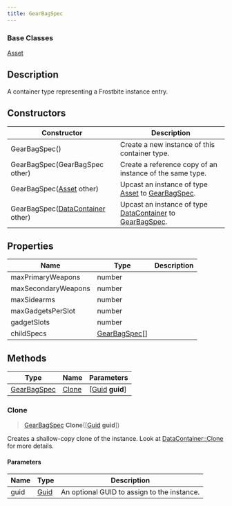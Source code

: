 ```yaml
---
title: GearBagSpec
---
```

### Base Classes

[Asset](/vext/ref/fb/asset/)

## Description

A container type representing a Frostbite instance entry.

## Constructors

| Constructor                                                            | Description                                                                                                   |
| ---------------------------------------------------------------------- | ------------------------------------------------------------------------------------------------------------- |
| GearBagSpec()                                                          | Create a new instance of this container type.                                                                 |
| GearBagSpec(GearBagSpec other)                                         | Create a reference copy of an instance of the same type.                                                      |
| GearBagSpec([Asset](/vext/ref/fb/asset/) other)                                      | Upcast an instance of type [Asset](/vext/ref/fb/asset/) to [GearBagSpec](/vext/ref/fb/gearbagspec/).                                      |
| GearBagSpec([DataContainer](/vext/ref/shared/class/datacontainer) other) | Upcast an instance of type [DataContainer](/vext/ref/shared/class/datacontainer) to [GearBagSpec](/vext/ref/fb/gearbagspec/). |

## Properties

| Name                | Type                           | Description |
| ------------------- | ------------------------------ | ----------- |
| maxPrimaryWeapons   | number                         |             |
| maxSecondaryWeapons | number                         |             |
| maxSidearms         | number                         |             |
| maxGadgetsPerSlot   | number                         |             |
| gadgetSlots         | number                         |             |
| childSpecs          | [GearBagSpec](/vext/ref/fb/gearbagspec/)\[\] |             |

## Methods

| Type                       | Name            | Parameters                                     |
| -------------------------- | --------------- | ---------------------------------------------- |
| [GearBagSpec](/vext/ref/fb/gearbagspec/) | [Clone](#clone) | \[[Guid](/vext/ref/shared/class/guid) **guid**\] |

### Clone

> [GearBagSpec](/vext/ref/fb/gearbagspec/) **Clone**(\[[Guid](/vext/ref/shared/class/guid) **guid**\])

Creates a shallow-copy clone of the instance. Look at [DataContainer::Clone](/vext/ref/shared/class/datacontainer#clone) for more details.

#### Parameters

| Name | Type         | Description                                 |
| ---- | ------------ | ------------------------------------------- |
| guid | [Guid](/vext/ref/shared/class/guid/) | An optional GUID to assign to the instance. |
